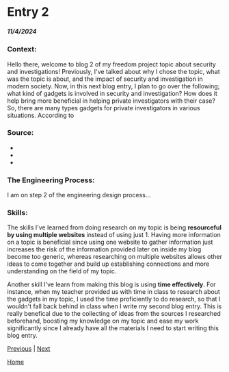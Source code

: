 # Entry 2
##### 11/4/2024

### Context:
Hello there, welcome to blog 2 of my freedom project topic about security and investigations! Previously, I've talked about why I chose the topic, what was the topic is about, and the impact of security and investigation in modern society. Now, in this next blog entry, I plan to go over the following; what kind of gadgets is involved in security and investigation? How does it help bring more beneficial in helping private investigators with their case? So, there are many types gadgets for private investigators in various situations. According to []()

### Source:
*
*
*

### The Engineering Process:
I am on step 2 of the engineering design process...

### Skills: 
The skills I've learned from doing research on my topic is being **resourceful by using multiple websites** instead of using just 1. Having more information on a topic is beneficial since using one website to gather information just increases the risk of the information provided later on inside my blog become too generic, whereas researching on multiple websites allows other ideas to come together and build up establishing connections and more understanding on the field of my topic.  

Another skill I've learn from making this blog is using **time effectively**. For instance, when my teacher provided us with time in class to research about the gadgets in my topic, I used the time proficiently to do research, so that I wouldn't fall back behind in class when I write my second blog entry. This is really benefical due to the collecting of ideas from the sources I researched beforehand, boosting my knowledge on my topic and ease my work significantly since I already have all the materials I need to start writing this blog entry.

[Previous](entry01.md) | [Next](entry03.md)

[Home](../README.md)
